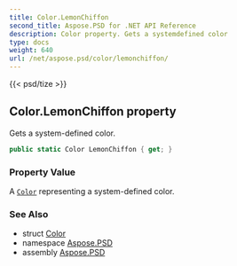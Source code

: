 ```yaml
---
title: Color.LemonChiffon
second_title: Aspose.PSD for .NET API Reference
description: Color property. Gets a systemdefined color
type: docs
weight: 640
url: /net/aspose.psd/color/lemonchiffon/
---
```

{{< psd/tize >}}
## Color.LemonChiffon property

Gets a system-defined color.

```csharp
public static Color LemonChiffon { get; }
```

### Property Value

A [`Color`](../) representing a system-defined color.

### See Also

* struct [Color](../)
* namespace [Aspose.PSD](../../../aspose.psd/)
* assembly [Aspose.PSD](../../../)


